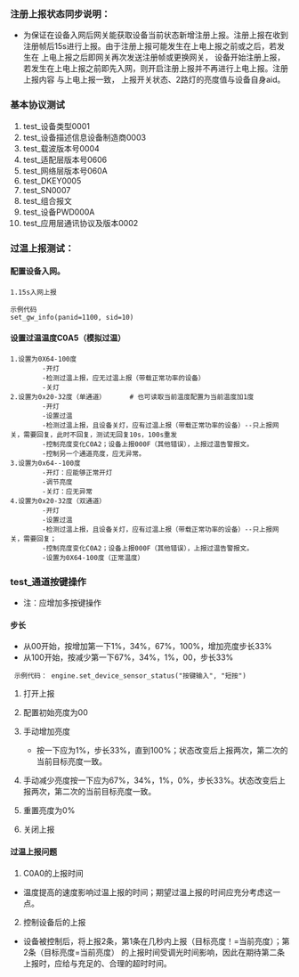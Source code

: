 ### 注册上报状态同步说明：
- 为保证在设备入网后网关能获取设备当前状态新增注册上报。注册上报在收到注册帧后15s进行上报。由于注册上报可能发生在上电上报之前或之后，若发生在
  上电上报之后即网关再次发送注册帧或更换网关， 设备开始注册上报，若发生在上电上报之前即先入网，则开启注册上报并不再进行上电上报。注册上报内容
  与上电上报一致， 上报开关状态、2路灯的亮度值与设备自身aid。
### 基本协议测试
1. test_设备类型0001
2. test_设备描述信息设备制造商0003
3. test_载波版本号0004
4. test_适配层版本号0606
5. test_网络层版本号060A
6. test_DKEY0005
7. test_SN0007
8. test_组合报文
9. test_设备PWD000A
10. test_应用层通讯协议及版本0002
### 过温上报测试：
#### 配置设备入网。
    1.15s入网上报
```
示例代码
set_gw_info(panid=1100, sid=10)
```
#### 设置过温温度C0A5（模拟过温）
    1.设置为0X64-100度
            -开灯
            -检测过温上报，应无过温上报（带载正常功率的设备）
            -关灯
    2.设置为0x20-32度（单通道）		# 也可读取当前温度配置为当前温度加1度
            -开灯
            -设置过温
            -检测过温上报，且设备关灯，应有过温上报（带载正常功率的设备）--只上报网关，需要回复，此时不回复，测试无回复10s，100s重发
            -控制亮度变化C0A2；设备上报000F（其他错误），上报过温告警报文。
            -控制另一个通道亮度，应无异常。
    3.设置为0x64--100度
            -开灯：应能够正常开灯
            -调节亮度
            -关灯：应无异常
    4.设置为0x20-32度（双通道）
            -开灯
            -设置过温
            -检测过温上报，且设备关灯，应有过温上报（带载正常功率的设备）--只上报网关，需要回复；
            -控制亮度变化C0A2；设备上报000F（其他错误），上报过温告警报文。
            -设置为0X64-100度（正常温度）


### test_通道按键操作
- 注：应增加多按键操作
#### 步长
- 从00开始，按增加第一下1%，34%，67%，100%，增加亮度步长33%
- 从100开始，按减少第一下67%，34%，1%，00，步长33%

` 示例代码：
 engine.set_device_sensor_status("按键输入", "短按")`
1. 打开上报
2. 配置初始亮度为00
3. 手动增加亮度
   - 按一下应为1%，步长33%，直到100%；状态改变后上报两次，第二次的当前目标亮度一致。
    
4. 手动减少亮度按一下应为67%，34%，1%，0%，步长33%。状态改变后上报两次，第二次的当前目标亮度一致。
5. 重置亮度为0%
6. 关闭上报

#### 过温上报问题
1. C0A0的上报时间
- 温度提高的速度影响过温上报的时间；期望过温上报的时间应充分考虑这一点。
2. 控制设备后的上报
- 设备被控制后，将上报2条，第1条在几秒内上报（目标亮度！=当前亮度）；第2条（目标亮度=当前亮度）
    的上报时间受调光时间影响，因此在期待第二条上报时，应给与充足的、合理的超时时间。